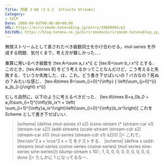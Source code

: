 ```yaml
---
Title: 問題 3-60 (3.5.2  Infinite Streams)
Category:
- SICP
Date: 2008-09-03T00:00:00+09:00
URL: https://kiririmode.hatenablog.jp/entry/20080903/p1
EditURL: https://blog.hatena.ne.jp/kiririmode/kiririmode.hatenablog.jp/atom/entry/8454420450078214247
---
```



無限ストリームとして表されたべき級数同士をかけ合わせる，mul-series を作成する問題．気付くまで，考え方が難しかった．．．

乗算に用いるべき級数を [tex:A=\sum a_i x^i] と [tex:B=\sum b_i x^i] とする．このとき，[tex:A\times B] をどう考えるかってことなんだけど，こう考えると失敗する．ていうか失敗した．は，これ，どう書き下せばいいの？バカなの？死ぬの？みたいな感じ．
[tex:A\times B=\sum_{i=0}^{\infty} \{ \left(\sum_{j=0}^{i} a_jb_{i-j}\right) x^i\}]

むしろ自然に，以下のように考えるべきだった．
[tex:A\times B=a_0b_0 + a_0\sum_{i=1}^{\infty}b_ix^i + \left( \sum_{i=1}^{\infty}a_ix^i\right)\left(\sum_{i=0}^{\infty}b_ix^i\right)]
これを Scheme として書き下せばいい．
>|scheme|
(define (mul-series s1 s2)
  (cons-stream (* (stream-car s1) (stream-car s2))
        (add-streams (scale-stream (stream-cdr s2) (stream-car s1))
                            (mul-series (stream-cdr s1) s2))))
||<
これで，[tex:\sin^2 x + \cos^2 x = 1] をテストする．
>|scheme|
(define s (add-streams (mul-series cosine-series cosine-series)
                       (mul-series sine-series sine-series)))
(dump-stream s 10) ; 1, 0, 0, 0, 0, 0, 0, 0, 0, 0, done
||<
たしかに 1 になってるなー．
